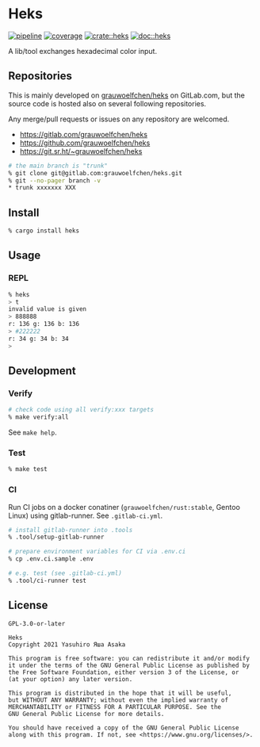 # Heks

[![pipeline](
https://gitlab.com/grauwoelfchen/heks/badges/trunk/pipeline.svg)](
https://gitlab.com/grauwoelfchen/heks/commits/trunk) [![coverage](
https://gitlab.com/grauwoelfchen/heks/badges/trunk/coverage.svg)](
https://gitlab.com/grauwoelfchen/heks/commits/trunk) [![crate::heks](
https://img.shields.io/crates/v/heks?label=crates&style=flat)](
https://crates.io/crates/heks) [![doc::heks](
https://docs.rs/heks/badge.svg)](https://docs.rs/crate/heks)

A lib/tool exchanges hexadecimal color input.


## Repositories

This is mainly developed on [grauwoelfchen/heks](
https://gitlab.com/grauwoelfchen/heks) on GitLab.com, but the source code is
hosted also on several following repositories.

Any merge/pull requests or issues on any repository are welcomed.

* https://gitlab.com/grauwoelfchen/heks
* https://github.com/grauwoelfchen/heks
* https://git.sr.ht/~grauwoelfchen/heks

```zsh
# the main branch is "trunk"
% git clone git@gitlab.com:grauwoelfchen/heks.git
% git --no-pager branch -v
* trunk xxxxxxx XXX
```


## Install

```zsh
% cargo install heks
```


## Usage

### REPL

```zsh
% heks
> t
invalid value is given
> 888888
r: 136 g: 136 b: 136
> #222222
r: 34 g: 34 b: 34
>
```


## Development

### Verify

```zsh
# check code using all verify:xxx targets
% make verify:all
```

See `make help`.

### Test

```zsh
% make test
```

### CI

Run CI jobs on a docker conatiner (`grauwoelfchen/rust:stable`, Gentoo Linux)
using gitlab-runner. See `.gitlab-ci.yml`.

```zsh
# install gitlab-runner into .tools
% .tool/setup-gitlab-runner

# prepare environment variables for CI via .env.ci
% cp .env.ci.sample .env

# e.g. test (see .gitlab-ci.yml)
% .tool/ci-runner test
```


## License

`GPL-3.0-or-later`

```text
Heks
Copyright 2021 Yasuhiro Яша Asaka

This program is free software: you can redistribute it and/or modify
it under the terms of the GNU General Public License as published by
the Free Software Foundation, either version 3 of the License, or
(at your option) any later version.

This program is distributed in the hope that it will be useful,
but WITHOUT ANY WARRANTY; without even the implied warranty of
MERCHANTABILITY or FITNESS FOR A PARTICULAR PURPOSE. See the
GNU General Public License for more details.

You should have received a copy of the GNU General Public License
along with this program. If not, see <https://www.gnu.org/licenses/>.
```
